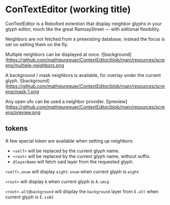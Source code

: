 # ConTextEditor (working title)

ConTextEditor is a Robofont extention that display neighbor glyphs in your glyph editor, much like the great RamsayStreet — with aditional flexibility. 

Neighbors are not fetched from a preexisting database, instead the focus is set on setting them on the fly.


Multiple neighbors can be displayed at once.
![background](https://github.com/mathieureguer/ContextEditor/blob/main/resources/screens/multiple-neighbors.png 


A background / mask neighbors is available, for overlay under the current glyph.
![background](https://github.com/mathieureguer/ContextEditor/blob/main/resources/screens/mask-1.png 

Any open ufo can be used a neighbor provider.
![preview](https://github.com/mathieureguer/ContextEditor/blob/main/resources/screens/preview.png 


## tokens

A few special token are available when setting up neighbors:

- `<self>` will be replaced by the current glyph name. 
- `<root>` will be replaced by the current glyph name, without suffix.
- `@layerName` will fetch said layer from the requested glyph.


`<self>.onum` will display `eight.onum` when current glyph is `eight`

`<root>` will display `A` when current glyph is `À.smcp`

`<root>.alt@background` will display the `background` layer from `È.alt` when current glyph is `È.ss02`

